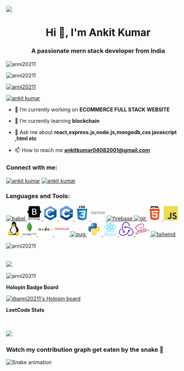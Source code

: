 

<div  >
  <img  align="center"  src="https://www.shutterstock.com/image-vector/web-development-landing-page-people-260nw-1838445880.jpg"  />
</div>

<!-- ![](
) -->
<h1 align="center">Hi 👋, I'm Ankit Kumar</h1>
<h3 align="center">A passionate mern stack developer from India</h3>

<img  align="center" src="https://media.tenor.com/2nKSTDDekOgAAAAM/coding-kira.gif?username=anni20211&label=Profile%20views&color=0e75b6&style=flat" alt="anni20211" />



<p align="left"> <img src="https://komarev.com/ghpvc/?username=anni20211&label=Profile%20views&color=0e75b6&style=flat" alt="anni20211" /> </p>



<p align="left"> <a href="https://github.com/ryo-ma/github-profile-trophy"><img src="https://github-profile-trophy.vercel.app/?username=anni20211" alt="anni20211" /></a> </p>

<p align="left"> <a href="https://twitter.com/ankit kumar" target="blank"><img src="https://img.shields.io/twitter/follow/ankit kumar?logo=twitter&style=for-the-badge" alt="ankit kumar" /></a> </p>

- 🔭 I’m currently working on **ECOMMERCE FULL STACK WEBSITE**

- 🌱 I’m currently learning **blockchain**

- 💬 Ask me about **react,express.js,node.js,mongodb,css javascript ,html etc**

- 📫 How to reach me **ankitkumar04082001@gmail.com**

<h3 align="left">Connect with me:</h3>
<p align="left">
<a href="https://twitter.com/ankit kumar" target="blank"><img align="center" src="https://raw.githubusercontent.com/rahuldkjain/github-profile-readme-generator/master/src/images/icons/Social/twitter.svg" alt="ankit kumar" height="30" width="40" /></a>
<a href="https://linkedin.com/in/ankit kumar" target="blank"><img align="center" src="https://raw.githubusercontent.com/rahuldkjain/github-profile-readme-generator/master/src/images/icons/Social/linked-in-alt.svg" alt="ankit kumar" height="30" width="40" /></a>
</p>

<h3 align="left">Languages and Tools:</h3>
<p align="left"> <a href="https://babeljs.io/" target="_blank" rel="noreferrer"> <img src="https://www.vectorlogo.zone/logos/babeljs/babeljs-icon.svg" alt="babel" width="40" height="40"/> </a> <a href="https://getbootstrap.com" target="_blank" rel="noreferrer"> <img src="https://raw.githubusercontent.com/devicons/devicon/master/icons/bootstrap/bootstrap-plain-wordmark.svg" alt="bootstrap" width="40" height="40"/> </a> <a href="https://www.cprogramming.com/" target="_blank" rel="noreferrer"> <img src="https://raw.githubusercontent.com/devicons/devicon/master/icons/c/c-original.svg" alt="c" width="40" height="40"/> </a> <a href="https://www.w3schools.com/cpp/" target="_blank" rel="noreferrer"> <img src="https://raw.githubusercontent.com/devicons/devicon/master/icons/cplusplus/cplusplus-original.svg" alt="cplusplus" width="40" height="40"/> </a> <a href="https://www.w3schools.com/css/" target="_blank" rel="noreferrer"> <img src="https://raw.githubusercontent.com/devicons/devicon/master/icons/css3/css3-original-wordmark.svg" alt="css3" width="40" height="40"/> </a> <a href="https://expressjs.com" target="_blank" rel="noreferrer"> <img src="https://raw.githubusercontent.com/devicons/devicon/master/icons/express/express-original-wordmark.svg" alt="express" width="40" height="40"/> </a> <a href="https://firebase.google.com/" target="_blank" rel="noreferrer"> <img src="https://www.vectorlogo.zone/logos/firebase/firebase-icon.svg" alt="firebase" width="40" height="40"/> </a> <a href="https://git-scm.com/" target="_blank" rel="noreferrer"> <img src="https://www.vectorlogo.zone/logos/git-scm/git-scm-icon.svg" alt="git" width="40" height="40"/> </a> <a href="https://www.w3.org/html/" target="_blank" rel="noreferrer"> <img src="https://raw.githubusercontent.com/devicons/devicon/master/icons/html5/html5-original-wordmark.svg" alt="html5" width="40" height="40"/> </a> <a href="https://developer.mozilla.org/en-US/docs/Web/JavaScript" target="_blank" rel="noreferrer"> <img src="https://raw.githubusercontent.com/devicons/devicon/master/icons/javascript/javascript-original.svg" alt="javascript" width="40" height="40"/> </a> <a href="https://www.linux.org/" target="_blank" rel="noreferrer"> <img src="https://raw.githubusercontent.com/devicons/devicon/master/icons/linux/linux-original.svg" alt="linux" width="40" height="40"/> </a> <a href="https://www.mongodb.com/" target="_blank" rel="noreferrer"> <img src="https://raw.githubusercontent.com/devicons/devicon/master/icons/mongodb/mongodb-original-wordmark.svg" alt="mongodb" width="40" height="40"/> </a> <a href="https://nodejs.org" target="_blank" rel="noreferrer"> <img src="https://raw.githubusercontent.com/devicons/devicon/master/icons/nodejs/nodejs-original-wordmark.svg" alt="nodejs" width="40" height="40"/> </a> <a href="https://www.oracle.com/" target="_blank" rel="noreferrer"> <img src="https://raw.githubusercontent.com/devicons/devicon/master/icons/oracle/oracle-original.svg" alt="oracle" width="40" height="40"/> </a> <a href="https://pugjs.org" target="_blank" rel="noreferrer"> <img src="https://cdn.worldvectorlogo.com/logos/pug.svg" alt="pug" width="40" height="40"/> </a> <a href="https://www.python.org" target="_blank" rel="noreferrer"> <img src="https://raw.githubusercontent.com/devicons/devicon/master/icons/python/python-original.svg" alt="python" width="40" height="40"/> </a> <a href="https://reactjs.org/" target="_blank" rel="noreferrer"> <img src="https://raw.githubusercontent.com/devicons/devicon/master/icons/react/react-original-wordmark.svg" alt="react" width="40" height="40"/> </a> <a href="https://redux.js.org" target="_blank" rel="noreferrer"> <img src="https://raw.githubusercontent.com/devicons/devicon/master/icons/redux/redux-original.svg" alt="redux" width="40" height="40"/> </a> <a href="https://sass-lang.com" target="_blank" rel="noreferrer"> <img src="https://raw.githubusercontent.com/devicons/devicon/master/icons/sass/sass-original.svg" alt="sass" width="40" height="40"/> </a> <a href="https://tailwindcss.com/" target="_blank" rel="noreferrer"> <img src="https://www.vectorlogo.zone/logos/tailwindcss/tailwindcss-icon.svg" alt="tailwind" width="40" height="40"/> </a> </p>

<p><img align="center" src="https://github-readme-stats.vercel.app/api/top-langs?username=anni20211&show_icons=true&locale=en&layout=compact&theme=dark" alt="anni20211" /></p>
<br>
<!-- <p>&nbsp;<img align="center" src="https://github-readme-stats.vercel.app/api?username=anni20211&show_icons=true&locale=en" alt="anni20211" /></p> -->

<img align ="center" src="https://github-readme-stats.vercel.app/api?username=anni20211&show_icons=true&theme=dark"/>

<p><img align="center" src="https://github-readme-streak-stats.herokuapp.com/?user=anni20211&theme=dark" alt="anni20211" /></p>

<summary><b> Holopin Badge Board </b></summary>

[![@anni20211's Holopin board](https://holopin.me/anni20211)](https://holopin.io/@anni20211)


<summary><b> LeetCode Stats </b></summary>
<br></br>

![](https://leetcard.jacoblin.cool/aacoder421/?ext=heatmap)


### Watch my contribution graph get eaten by the snake 🐍

<!-- platane/snk works, it just puts it on a new branch -->
 ![Snake animation](https://github.com/eagrundy/eagrundy/blob/output/github-contribution-grid-snake.svg)
